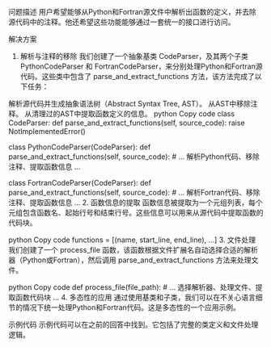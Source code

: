 问题描述
用户希望能够从Python和Fortran源文件中解析出函数的定义，并去除源代码中的注释。他还希望这些功能能够通过一套统一的接口进行访问。

解决方案
1. 解析与注释的移除
我们创建了一个抽象基类 CodeParser，及其两个子类 PythonCodeParser 和 FortranCodeParser，来分别处理Python和Fortran源代码。这些类中包含了 parse_and_extract_functions 方法，该方法完成了以下任务：

解析源代码并生成抽象语法树（Abstract Syntax Tree, AST）。
从AST中移除注释。
从清理过的AST中提取函数定义的信息。
python
Copy code
class CodeParser:
    def parse_and_extract_functions(self, source_code):
        raise NotImplementedError()

class PythonCodeParser(CodeParser):
    def parse_and_extract_functions(self, source_code):
        # ... 解析Python代码、移除注释、提取函数信息 ...

class FortranCodeParser(CodeParser):
    def parse_and_extract_functions(self, source_code):
        # ... 解析Fortran代码、移除注释、提取函数信息 ...
2. 函数信息的提取
函数信息被提取为一个元组列表，每个元组包含函数名、起始行号和结束行号。这些信息可以用来从源代码中提取函数的代码块。

python
Copy code
functions = [(name, start_line, end_line), ...]
3. 文件处理
我们创建了一个 process_file 函数，该函数根据文件扩展名自动选择合适的解析器（Python或Fortran），然后调用 parse_and_extract_functions 方法来处理文件。

python
Copy code
def process_file(file_path):
    # ... 选择解析器、处理文件、提取函数代码块 ...
4. 多态性的应用
通过使用基类和子类，我们可以在不关心语言细节的情况下统一处理Python和Fortran代码。这是多态性的一个应用示例。

示例代码
示例代码可以在之前的回答中找到。它包括了完整的类定义和文件处理逻辑。


